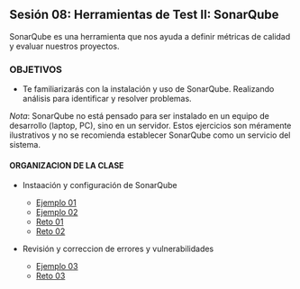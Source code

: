## Sesión 08: Herramientas de Test II: SonarQube

SonarQube es una herramienta que nos ayuda a definir métricas de calidad y evaluar nuestros proyectos.

### OBJETIVOS 

- Te familiarizarás con la instalación y uso de SonarQube. Realizando análisis para identificar y resolver problemas.

_Nota_: SonarQube no está pensado para ser instalado en un equipo de desarrollo (laptop, PC), sino en un servidor. Estos ejercicios son méramente ilustrativos y no se recomienda establecer SonarQube como un servicio del sistema.


#### ORGANIZACION DE LA CLASE 

- Instaación y configuración de SonarQube
	- [Ejemplo 01](Ejemplo-01)
	- [Ejemplo 02](Ejemplo-02)
	- [Reto 01](Reto-01)
	- [Reto 02](Reto-02)

- Revisión y correccion de errores y vulnerabilidades
	- [Ejemplo 03](Ejemplo-03)
	- [Reto 03](Reto-03)
